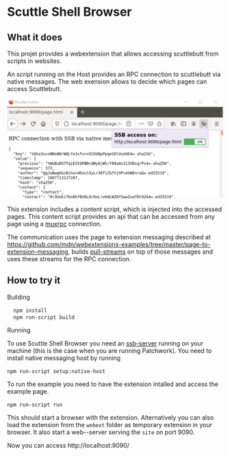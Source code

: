 # Scuttle Shell Browser

## What it does

This projet provides a webextension that allows accessing scuttlebutt from scripts in websites.

An script running on the Host provides an RPC connection to scuttlebutt via native messages. The web exension allows to decide which pages can access Scuttlebutt.


![Context menu to enable SSB aceess](images/scuttle-shell-browser-screenshot.png)

This extension includes a content script, which is injected into the accessed pages. This
content script provides an api that can be accessed from any page using a [muxrpc](https://github.com/ssb-js/muxrpc) connection.

The communication uses the page to extension messaging described at https://github.com/mdn/webextensions-examples/tree/master/page-to-extension-messaging, builds [pull-streams](https://github.com/pull-stream/pull-stream) on top of those messages and uses these streams for the RPC connection.


## How to try it

Building
```
  npm install
  npm run-script build
```

Running

To use Scuttle Shell Browser you need an [ssb-server](https://github.com/ssbc/ssb-server) running on your machine (this is the case when you
are running Patchwork). You need to install native messaging host by running

    npm run-script setup:native-host

To run the example you need to have the extension intalled and access the example page.

    npm run-script run

This should start a browser with the extension. Alternatively you can also load the extension from the `webext` folder as temporary extension in your browser. It also start a web--server serving the `site` on port 9090.

Now you can access http://localhost:9090/


